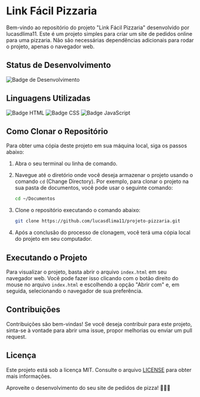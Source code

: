 # Link Fácil Pizzaria

Bem-vindo ao repositório do projeto "Link Fácil Pizzaria" desenvolvido por lucasdlima11. Este é um projeto simples para criar um site de pedidos online para uma pizzaria. Não são necessárias dependências adicionais para rodar o projeto, apenas o navegador web.

## Status de Desenvolvimento

![Badge de Desenvolvimento](https://img.shields.io/badge/Status-Em%20Desenvolvimento-yellow)

## Linguagens Utilizadas

![Badge HTML](https://img.shields.io/badge/HTML-5-orange)
![Badge CSS](https://img.shields.io/badge/CSS-3-blue)
![Badge JavaScript](https://img.shields.io/badge/JavaScript-ES6-yellow)

## Como Clonar o Repositório

Para obter uma cópia deste projeto em sua máquina local, siga os passos abaixo:

1. Abra o seu terminal ou linha de comando.

2. Navegue até o diretório onde você deseja armazenar o projeto usando o comando `cd` (Change Directory). Por exemplo, para clonar o projeto na sua pasta de documentos, você pode usar o seguinte comando:

   ```bash
   cd ~/Documentos
   ```

3. Clone o repositório executando o comando abaixo:

   ```bash
   git clone https://github.com/lucasdlima11/projeto-pizzaria.git
   ```

4. Após a conclusão do processo de clonagem, você terá uma cópia local do projeto em seu computador.

## Executando o Projeto

Para visualizar o projeto, basta abrir o arquivo `index.html` em seu navegador web. Você pode fazer isso clicando com o botão direito do mouse no arquivo `index.html` e escolhendo a opção "Abrir com" e, em seguida, selecionando o navegador de sua preferência.

## Contribuições

Contribuições são bem-vindas! Se você deseja contribuir para este projeto, sinta-se à vontade para abrir uma issue, propor melhorias ou enviar um pull request.

## Licença

Este projeto está sob a licença MIT. Consulte o arquivo [LICENSE](LICENSE) para obter mais informações.

Aproveite o desenvolvimento do seu site de pedidos de pizza! 🍕🍕🍕